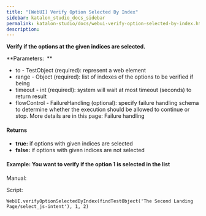 ```yaml
---
title: "[WebUI] Verify Option Selected By Index" 
sidebar: katalon_studio_docs_sidebar
permalink: katalon-studio/docs/webui-verify-option-selected-by-index.html 
description: 
---
```

**Verify if the options at the given indices are selected.**

**Parameters:  **

*   to - TestObject (required): represent a web element
*   range - Object (required): list of indexes of the options to be verified if being
*   timeout - int (requiredl): system will wait at most timeout (seconds) to return result
*   flowControl - FailureHandling (optional): specify failure handling schema to determine whether the execution should be allowed to continue or stop. More details are in this page: Failure handling

#### Returns

*   **true:** if options with given indices are selected
*   **false:** if options with given indices are not selected

#### Example: You want to verify if the option 1 is selected in the list

Manual: 

Script:

```
WebUI.verifyOptionSelectedByIndex(findTestObject('The Second Landing Page/select_js-intent'), 1, 2)
```